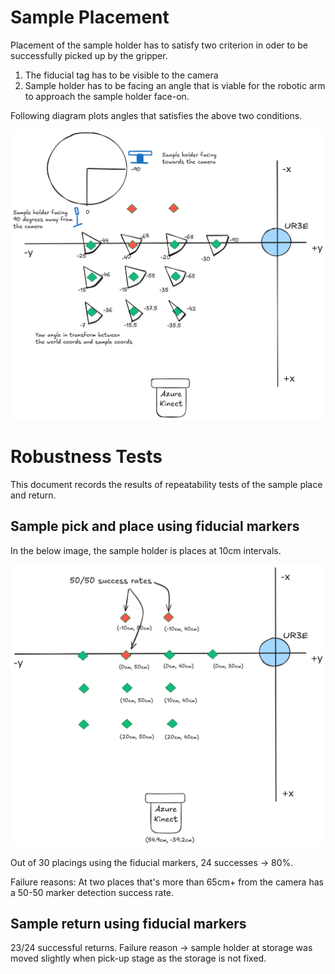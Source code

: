 # Sample Placement

Placement of the sample holder has to satisfy two criterion in oder to be successfully picked up by the gripper.
1. The fiducial tag has to be visible to the camera
2. Sample holder has to be facing an angle that is viable for the robotic arm to approach the sample holder face-on.

Following diagram plots angles that satisfies the above two conditions. 

<img src="./images/Detection_angles.png" alt="Viable detection angles" width="800">


# Robustness Tests

This document records the  results of repeatability tests of the sample place and return. 

## Sample pick and place using fiducial markers

In the below image, the sample holder is places at 10cm intervals. 

<img src="./images/Robustness_testing_08142024.png" alt="Marker based pick and place" width="800">


Out of 30 placings using the fiducial markers, 24 successes -> 80%.

Failure reasons: At two places that's more than 65cm+ from the camera has a 50-50 marker detection success rate. 

## Sample return using fiducial markers

23/24 successful returns.
Failure reason -> sample holder at storage was moved slightly when pick-up stage as the storage is not fixed.